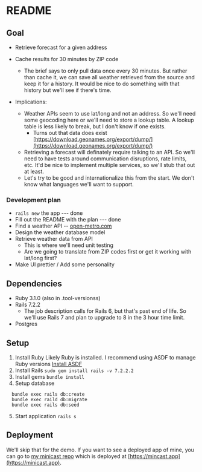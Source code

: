 # README

## Goal

* Retrieve forecast for a given address
* Cache results for 30 minutes by ZIP code
  * The brief says to only pull data once every 30 minutes.  But rather than cache it, we can save all weather retrieved from the source and keep it for a history. It would be nice to do something with that history but we'll see if there's time.


* Implications:
  * Weather APIs seem to use lat/long and not an address.  So we'll need some geocoding here or we'll need to store a lookup table.  A lookup table is less likely to break, but I don't know if one exists.
    * Turns out that data does exist [https://download.geonames.org/export/dump/](https://download.geonames.org/export/dump/)
  * Retrieving a forecast will definately require talking to an API.  So we'll need to have tests around communication disruptions, rate limits, etc.  It'd be nice to implement multiple services, so we'll stub that out at least.
  * Let's try to be good and internationalize this from the start.  We don't know what languages we'll want to support.

### Development plan

* `rails new` the app --- done
* Fill out the README with the plan --- done
* Find a weather API -- [open-metro.com](https://open-meteo.com/en/docs?location_mode=csv_coordinates&current=temperature_2m,relative_humidity_2m,precipitation,apparent_temperature)
* Design the weather database model
* Retrieve weather data from API
  * This is where we'll need unit testing
  * Are we going to translate from ZIP codes first or get it working with lat/long first?
* Make UI prettier / Add some personality

## Dependencies

* Ruby 3.1.0 (also in .tool-versionss)
* Rails 7.2.2
  * The job description calls for Rails 6, but that's past end of life.  So we'll use Rails 7 and plan to upgrade to 8 in the 3 hour time limit.
* Postgres

## Setup

1. Install Ruby
   Likely Ruby is installed. I recommend using ASDF to manage Ruby versions [Install ASDF](https://asdf-vm.com/guide/getting-started.html)
2. Install Rails
  `sudo gem install rails -v 7.2.2.2`
3. Install gems
  `bundle install`
4. Setup database
```
  bundle exec rails db:create
  bundle exec raild db:migrate
  bundle exec rails db:seed
```
5. Start application
  `rails s`

## Deployment

We'll skip that for the demo.  If you want to see a deployed app of mine, you can go to [my minicast repo](https://github.com/MMercieca/minifeed) which is deployed at [https://mincast.app](https://minicast.app).
